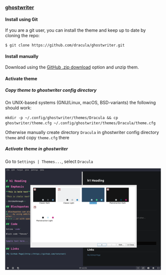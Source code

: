 ### [ghostwriter](https://wereturtle.github.io/ghostwriter/)

#### Install using Git

If you are a git user, you can install the theme and keep up to date by cloning the repo:

    $ git clone https://github.com/dracula/ghostwriter.git

#### Install manually

Download using the [GitHub .zip download](https://github.com/dracula/ghostwriter/archive/master.zip) option and unzip them.

#### Activate theme

##### Copy theme to ghostwriter config directory

On UNIX-based systems (GNU/Linux, macOS, BSD-variants) the following should work:

`mkdir -p ~/.config/ghostwriter/themes/Dracula && cp ghostwriter/theme.cfg ~/.config/ghostwriter/themes/Dracula/theme.cfg`

Otherwise manually create directory `Dracula` in ghostwriter config directory `theme` and copy `theme.cfg` there

##### Activate theme in ghostwriter

Go to `Settings | Themes...`, select `Dracula`

![Activate Theme](activate-theme.png)
